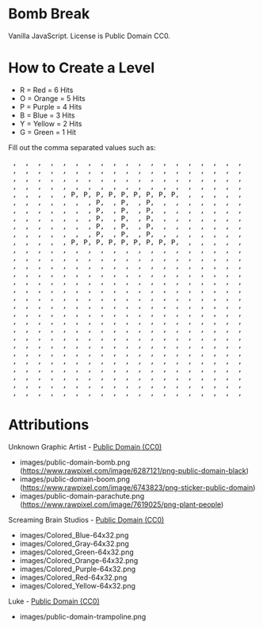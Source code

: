 # Bomb Break

Vanilla JavaScript. License is Public Domain CC0.

# How to Create a Level

* R = Red = 6 Hits
* O = Orange = 5 Hits
* P = Purple = 4 Hits
* B = Blue = 3 Hits
* Y = Yellow = 2 Hits
* G = Green = 1 Hit

Fill out the comma separated values such as:

<pre>
 ,  ,  ,  ,  ,  ,  ,  ,  ,  ,  ,  ,  ,  ,  ,  ,  ,  ,  ,
 ,  ,  ,  ,  ,  ,  ,  ,  ,  ,  ,  ,  ,  ,  ,  ,  ,  ,  ,
 ,  ,  ,  ,  ,  ,  ,  ,  ,  ,  ,  ,  ,  ,  ,  ,  ,  ,  ,
 ,  ,  ,  ,  ,  ,  ,  ,  ,  ,  ,  ,  ,  ,  ,  ,  ,  ,  ,
 ,  ,  ,  ,  , P, P, P, P, P, P, P, P, P,  ,  ,  ,  ,  ,
 ,  ,  ,  ,  ,  ,  , P,  , P,  , P,  ,  ,  ,  ,  ,  ,  ,
 ,  ,  ,  ,  ,  ,  , P,  , P,  , P,  ,  ,  ,  ,  ,  ,  ,
 ,  ,  ,  ,  ,  ,  , P,  , P,  , P,  ,  ,  ,  ,  ,  ,  ,
 ,  ,  ,  ,  ,  ,  , P,  , P,  , P,  ,  ,  ,  ,  ,  ,  ,
 ,  ,  ,  ,  ,  ,  , P,  , P,  , P,  ,  ,  ,  ,  ,  ,  ,
 ,  ,  ,  ,  , P, P, P, P, P, P, P, P, P,  ,  ,  ,  ,  ,
 ,  ,  ,  ,  ,  ,  ,  ,  ,  ,  ,  ,  ,  ,  ,  ,  ,  ,  ,
 ,  ,  ,  ,  ,  ,  ,  ,  ,  ,  ,  ,  ,  ,  ,  ,  ,  ,  ,
 ,  ,  ,  ,  ,  ,  ,  ,  ,  ,  ,  ,  ,  ,  ,  ,  ,  ,  ,
 ,  ,  ,  ,  ,  ,  ,  ,  ,  ,  ,  ,  ,  ,  ,  ,  ,  ,  ,
 ,  ,  ,  ,  ,  ,  ,  ,  ,  ,  ,  ,  ,  ,  ,  ,  ,  ,  ,
 ,  ,  ,  ,  ,  ,  ,  ,  ,  ,  ,  ,  ,  ,  ,  ,  ,  ,  ,
 ,  ,  ,  ,  ,  ,  ,  ,  ,  ,  ,  ,  ,  ,  ,  ,  ,  ,  ,
 ,  ,  ,  ,  ,  ,  ,  ,  ,  ,  ,  ,  ,  ,  ,  ,  ,  ,  ,
 ,  ,  ,  ,  ,  ,  ,  ,  ,  ,  ,  ,  ,  ,  ,  ,  ,  ,  ,
 ,  ,  ,  ,  ,  ,  ,  ,  ,  ,  ,  ,  ,  ,  ,  ,  ,  ,  ,
 ,  ,  ,  ,  ,  ,  ,  ,  ,  ,  ,  ,  ,  ,  ,  ,  ,  ,  ,
 ,  ,  ,  ,  ,  ,  ,  ,  ,  ,  ,  ,  ,  ,  ,  ,  ,  ,  ,
 ,  ,  ,  ,  ,  ,  ,  ,  ,  ,  ,  ,  ,  ,  ,  ,  ,  ,  ,
 ,  ,  ,  ,  ,  ,  ,  ,  ,  ,  ,  ,  ,  ,  ,  ,  ,  ,  ,
 ,  ,  ,  ,  ,  ,  ,  ,  ,  ,  ,  ,  ,  ,  ,  ,  ,  ,  ,
 ,  ,  ,  ,  ,  ,  ,  ,  ,  ,  ,  ,  ,  ,  ,  ,  ,  ,  ,
 ,  ,  ,  ,  ,  ,  ,  ,  ,  ,  ,  ,  ,  ,  ,  ,  ,  ,  ,
 ,  ,  ,  ,  ,  ,  ,  ,  ,  ,  ,  ,  ,  ,  ,  ,  ,  ,  ,
 ,  ,  ,  ,  ,  ,  ,  ,  ,  ,  ,  ,  ,  ,  ,  ,  ,  ,  ,
</pre>

# Attributions

Unknown Graphic Artist - [Public Domain (CC0)](https://www.rawpixel.com/public-domain)

* images/public-domain-bomb.png (<https://www.rawpixel.com/image/6287121/png-public-domain-black>)
* images/public-domain-boom.png (<https://www.rawpixel.com/image/6743823/png-sticker-public-domain>)
* images/public-domain-parachute.png (<https://www.rawpixel.com/image/7619025/png-plant-people>)

Screaming Brain Studios - [Public Domain (CC0)](https://screamingbrainstudios.itch.io/)

* images/Colored_Blue-64x32.png
* images/Colored_Gray-64x32.png
* images/Colored_Green-64x32.png
* images/Colored_Orange-64x32.png
* images/Colored_Purple-64x32.png
* images/Colored_Red-64x32.png
* images/Colored_Yellow-64x32.png

Luke - [Public Domain (CC0)](https://www.clker.com/clipart-85668.html)

* images/public-domain-trampoline.png
